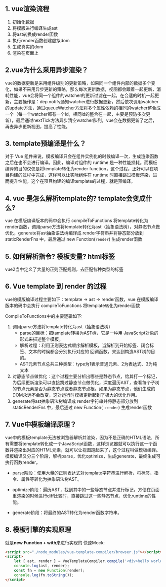 ## 1. vue渲染流程

1. 初始化数据
2. 将模版进行编译生成ast
3. 将ast转换成render函数
4. 执行render函数创建虚拟dom
5. 生成真实的dom
6. 渲染在页面上

## 2.vue为什么采用异步渲染？

vue的数据更新是采用组件级别的更新策略，如果同一个组件内部的数据多个变化，如果不采用异步更新的策略，那么每次更新数据，视图都会跟着一起更新，消耗性能，vue会将同一个组件的watcher的更新过滤在一起，在合适的时机一起更新，主要操作是：dep.notify通知watcher进行数据更新，然后依次调用watcher的update方法，通过queueWatcher方法将多个属性依赖的相同的watcher整合成一个（每一个watcher都有一个id，相同id的整合在一起，主要是预防多次更新），最后通过nextTick方法异步清空watcher队列，vue会在数据更新了之后，再去异步更新视图，提高了性能。

## 3. template预编译是什么？

对于 Vue 组件来说，模板编译只会在组件实例化的时候编译一次，生成渲染函数之后在也不会进行编译。因此，编译对组件的 runtime 是一种性能损耗。而模板编译的目的仅仅是将template转化为render function，这个过程，正好可以在项目构建的过程中完成，这样可以让实际组件在 runtime 时直接跳过模板渲染，进而提升性能，这个在项目构建的编译template的过程，就是预编译。

## 4. vue 是怎么解析template的? template会变成什么?

vue 在模版编译版本的码中会执行 compileToFunctions 将template转化为render函数，调用parse方法将template转化为ast（抽象语法树），对静态节点做优化，generate将ast抽象语法树编译成 render字符串并将静态部分放到 staticRenderFns 中，最后通过 new Function(``render``) 生成render函数

## 5. 如何解析指令? 模板变量? html标签

vue2当中定义了大量的正则匹配规则，去匹配各种类型的标签

## 6. Vue template 到 render 的过程

vue的模版编译过程主要如下：template -> ast -> render函数，vue 在模版编译版本的码中会执行 compileToFunctions 将template转化为render函数

CompileToFunctions中的主要逻辑如下∶ 
1. 调用parse方法将template转化为ast（抽象语法树）
   + parse的目标：把tamplate转换为AST树，它是一种用 JavaScript对象的形式来描述整个模板。
   + 解析过程：利用正则表达式顺序解析模板，当解析到开始标签、闭合标签、文本的时候都会分别执行对应的 回调函数，来达到构造AST树的目的。
   + AST元素节点总共三种类型：type为1表示普通元素、2为表达式、3为纯文本
2. 对静态节点做优化：这个过程主要分析出哪些是静态节点，给其打一个标记，为后续更新渲染可以直接跳过静态节点做优化，深度遍历AST，查看每个子树的节点元素是否为静态节点或者静态节点根。如果为静态节点，他们生成的DOM永远不会改变，这对运行时模板更新起到了极大的优化作用。
3. generate将ast抽象语法树编译成 render字符串并将静态部分放到 staticRenderFns 中，最后通过 new Function(`` render``) 生成render函数

## 7. Vue中模板编译原理？

vue中的模板template无法被浏览器解析并渲染，因为不是正确的HTML语法，所有需要将template转化成一个JavaScript函数，这样浏览器就可以执行这一个函数并渲染出对应的HTML元素，就可以让视图跑起来了，这个过程叫做模板编译。模板编译又分三个阶段，解析parse，优化optimize，生成generate，最终生成可执行函数render。

+ parse阶段：使用大量的正则表达式对template字符串进行解析，将标签、指令、属性等转化为抽象语法树AST。

+ optimize阶段：遍历AST，找到其中的一些静态节点并进行标记，方便在页面重渲染的时候进行diff比较时，直接跳过这一些静态节点，优化runtime的性能。

+ generate阶段：将最终的AST转化为render函数字符串。

## 8. 模板引擎的实现原理

就是**new Function + with**来进行实现的
快速Mock:

```html
<script src="./node_modules/vue-template-compiler/browser.js"></script>
<script>
    let { ast, render } = VueTemplateCompiler.compile('<div>hello world</div>');
    console.log(ast, render);
    const fn = new Function(render);
    console.log(fn.toString());
</script>
```

  